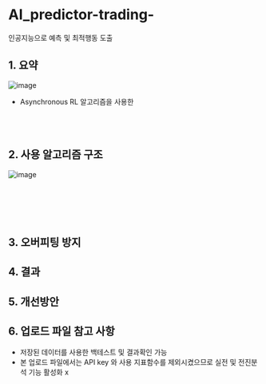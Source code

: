 # AI_predictor-trading-
인공지능으로 예측 및 최적행동 도출


## 1. 요약
![image](https://github.com/wjtls/10.AI_predictor-trading-/assets/60399060/6d1c7ae3-f81b-4b4a-b03f-7b492b4042bc)

- Asynchronous RL 알고리즘을 사용한 
<br/><br/><br/><br/>


## 2. 사용 알고리즘 구조
![image](https://github.com/wjtls/10.AI_predictor-trading-/assets/60399060/617dd02e-4db8-4138-aced-a32f53a123c7)


<br/><br/><br/><br/>



## 3. 오버피팅 방지





## 4. 결과





## 5. 개선방안





## 6. 업로드 파일 참고 사항
   - 저장된 데이터를 사용한 백테스트 및 결과확인 가능
   - 본 업로드 파일에서는 API key 와 사용 지표함수를 제외시켰으므로 실전 및 전진분석 기능 활성화 x 
     
